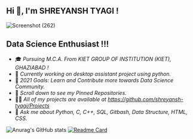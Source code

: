 ## **Hi 👋, I'm SHREYANSH TYAGI !**
![Screenshot (262)](https://user-images.githubusercontent.com/71514413/119711819-941c3c80-be7d-11eb-88a7-c6a49f876ac0.png)

## Data Science Enthusiast !!!
* 🎓 *Pursuing M.C.A. From KIET GROUP OF INSTITUTION (KIET), GHAZIABAD !*
* 💼 *Currently working on desktop assistant project using python.*
* 🎯 *2021 Goals: Learn and Contribute more towards Data Science Community.*
* 📌 *Scroll down to see my Pinned Repositories.*
* 👨‍💻 *All of my projects are available at https://github.com/shreyansh-tyagi/Projects*
* 💬 *Ask me about Python, C, C++, SQL, Gitbash, Data Structure, HTML, CSS.*

![Anurag's GitHub stats](https://github-readme-stats.vercel.app/api?username=shreyansh-tyagi&theme=blue-green&show_icons=true)
[![Readme Card](https://github-readme-stats.vercel.app/api/pin/?username=shreyansh-tyagi&repo=Projects&theme=blue-green&show_owner=shreyansh-tyagi)](https://github.com/shreyansh-tyagi/Projects)




